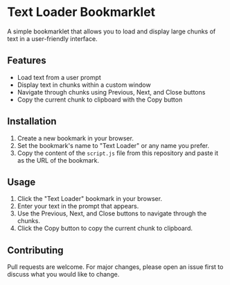 # Text Loader Bookmarklet

A simple bookmarklet that allows you to load and display large chunks of text in a user-friendly interface.

## Features

- Load text from a user prompt
- Display text in chunks within a custom window
- Navigate through chunks using Previous, Next, and Close buttons
- Copy the current chunk to clipboard with the Copy button

## Installation

1. Create a new bookmark in your browser.
2. Set the bookmark's name to "Text Loader" or any name you prefer.
3. Copy the content of the `script.js` file from this repository and paste it as the URL of the bookmark.

## Usage

1. Click the "Text Loader" bookmark in your browser.
2. Enter your text in the prompt that appears.
3. Use the Previous, Next, and Close buttons to navigate through the chunks.
4. Click the Copy button to copy the current chunk to clipboard.

## Contributing

Pull requests are welcome. For major changes, please open an issue first to discuss what you would like to change.
